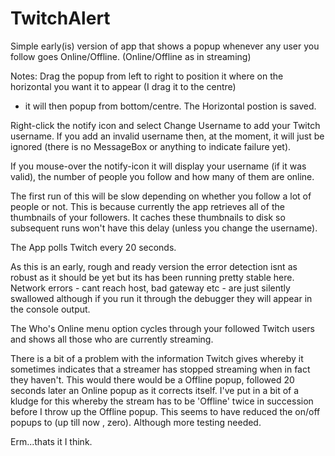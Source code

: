 # TwitchAlert

Simple early(is) version of app that shows a popup whenever any user you follow goes Online/Offline.
(Online/Offline as in streaming)

Notes:
  Drag the popup from left to right to position it where on the horizontal you want it to appear (I drag it to the centre)
  - it will then popup from bottom/centre. The Horizontal postion is saved.
  
  Right-click the notify icon and select Change Username to add your Twitch username.
  If you add an invalid username then, at the moment, it will just be ignored (there is no MessageBox or anything to indicate
  failure yet).
  
  If you mouse-over the notify-icon it will display your username (if it was valid), the number of people you follow
  and how many of them are online.
  
  The first run of this will be slow depending on whether you follow a lot of people or not. This is because currently 
  the app retrieves all of the thumbnails of your followers. It caches these thumbnails to disk so subsequent runs
  won't have this delay (unless you change the username).
  
  The App polls Twitch every 20 seconds.
  
  As this is an early, rough and ready version the error detection isnt as robust as it should be yet but its has been
  running pretty stable here. Network errors - cant reach host, bad gateway etc - are just silently swallowed although
  if you run it through the debugger they will appear in the console output.
  
  The Who's Online menu option cycles through your followed Twitch users and shows all those who are currently
  streaming.
  
  There is a bit of a problem with the information Twitch gives whereby it sometimes indicates that a streamer has
  stopped streaming when in fact they haven't. This would there would be a Offline popup, followed 20 seconds later
  an Online popup as it corrects itself. I've put in a bit of a kludge for this whereby the stream has to be 'Offline'
  twice in succession before I throw up the Offline popup. This seems to have reduced the on/off popups to (up till now
  , zero). Although more testing needed.
  
  Erm...thats it I think.
  
  
